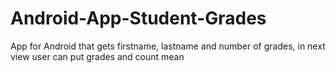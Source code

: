 # Android-App-Student-Grades
 App for Android that gets firstname, lastname and number of grades, in next view user can put grades and count mean
